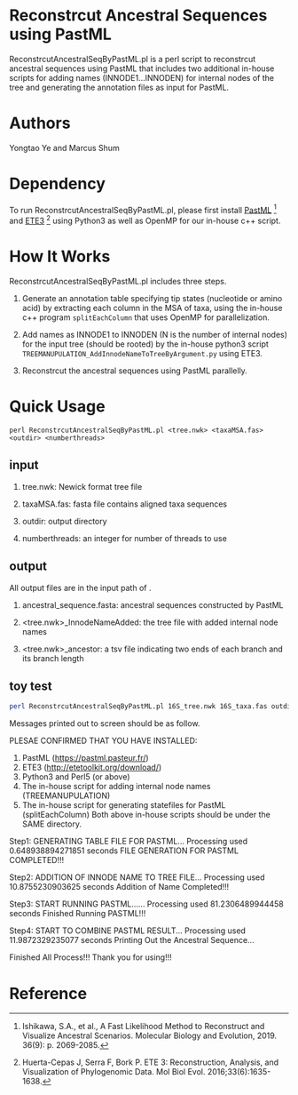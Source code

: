 # Reconstrcut Ancestral Sequences using PastML

ReconstrcutAncestralSeqByPastML.pl is a perl script to reconstrcut ancestral sequences using PastML
that includes two additional in-house scripts for adding names (INNODE1...INNODEN) for internal nodes of the tree 
and generating the annotation files as input for PastML.


# Authors

Yongtao Ye and Marcus Shum

# Dependency

To run ReconstrcutAncestralSeqByPastML.pl, please first install [PastML](https://github.com/evolbioinfo/pastml) [^1] and [ETE3](http://etetoolkit.org/new_download/) [^2]
using Python3 as well as OpenMP for our in-house c++ script.

# How It Works 

ReconstrcutAncestralSeqByPastML.pl includes three steps.

1) Generate an annotation table specifying tip states (nucleotide or amino acid) by extracting each column in the MSA of taxa, 
using the in-house c++ program `splitEachColumn` that uses OpenMP for parallelization.

2) Add names as INNODE1 to INNODEN (N is the number of internal nodes) for the input tree (should be rooted)
by the in-house python3 script `TREEMANUPULATION_AddInnodeNameToTreeByArgument.py` using ETE3.

3) Reconstrcut the ancestral sequences using PastML parallelly.

# Quick Usage

`perl ReconstrcutAncestralSeqByPastML.pl <tree.nwk> <taxaMSA.fas> <outdir> <numberthreads>`

## input 
1) tree.nwk: Newick format tree file
  
2) taxaMSA.fas: fasta file contains aligned taxa sequences
  
3) outdir: output directory
  
4) numberthreads: an integer for number of threads to use

## output 
All output files are in the input path of <outdir>.
  
1) ancestral_sequence.fasta: ancestral sequences constructed by PastML
  
2) <tree.nwk>\_InnodeNameAdded: the tree file with added internal node names
  
3) <tree.nwk>\_ancestor: a tsv file indicating two ends of each branch and its branch length

## toy test

```bash
perl ReconstrcutAncestralSeqByPastML.pl 16S_tree.nwk 16S_taxa.fas outdir 8
```

Messages printed out to screen should be as follow.
 
PLESAE CONFIRMED THAT YOU HAVE INSTALLED:
1. PastML (https://pastml.pasteur.fr/)
2. ETE3 (http://etetoolkit.org/download/)
3. Python3 and Perl5 (or above)
4. The in-house script for adding internal node names (TREEMANUPULATION)
5. The in-house script for generating statefiles for PastML (splitEachColumn)
Both above in-house scripts should be under the SAME directory.

Step1: GENERATING TABLE FILE FOR PASTML...
Processing used 0.648938894271851 seconds
FILE GENERATION FOR PASTML COMPLETED!!!

Step2: ADDITION OF INNODE NAME TO TREE FILE...
Processing used 10.8755230903625 seconds
Addition of Name Completed!!!

Step3: START RUNNING PASTML......
Processing used 81.2306489944458 seconds
Finished Running PASTML!!!

Step4: START TO COMBINE PASTML RESULT...
Processing used 11.9872329235077 seconds
Printing Out the Ancestral Sequence...

Finished All Process!!! Thank you for using!!!

# Reference
[^1]: Ishikawa, S.A., et al., A Fast Likelihood Method to Reconstruct and Visualize Ancestral Scenarios. Molecular Biology and Evolution, 2019. 36(9): p. 2069-2085.
[^2]: Huerta-Cepas J, Serra F, Bork P. ETE 3: Reconstruction, Analysis, and Visualization of Phylogenomic Data. Mol Biol Evol. 2016;33(6):1635-1638. 
